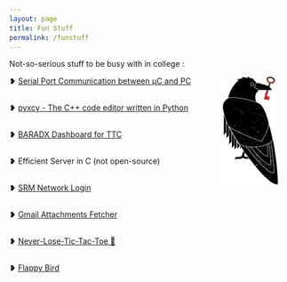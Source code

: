```yaml
---
layout: page
title: Fun Stuff
permalink: /funstuff
---
```

Not-so-serious stuff to be busy with in college :

<p>
<img src="assets/raven.png" alt="Mischievious raven" style="float:right;margin:0 20px 20px 0;"   />

❥ <a href="https://rounakdatta.github.io/2017/09/02/spc-proj.html">Serial Port Communication between μC and PC</a>
<br>
<br>

❥ <a href="https://rounakdatta.github.io/2017/09/07/pyxcy-proj.html">pyxcy - The C++ code editor written in Python</a>
<br>
<br>

❥ <a href="https://rounakdatta.github.io/2017/09/14/baradx-proj.html">BARADX Dashboard for TTC</a>
<br>
<br>

❥ Efficient Server in C (not open-source)
<br>
<br>

❥ <a href="https://rounakdatta.github.io/2017/11/12/srmnetlogin.html">SRM Network Login</a>
<br>
<br>

❥ <a href="https://rounakdatta.github.io/2017/12/06/gmail-attachments.html">Gmail Attachments Fetcher</a>
<br>
<br>

❥ <a href="https://rounakdatta.github.io/2017/12/08/tic-tac-toe.html">Never-Lose-Tic-Tac-Toe 💪</a>
<br>
<br>

❥ <a href="https://rounakdatta.github.io/2017/12/26/flappybird.html">Flappy Bird</a>

</p>
